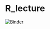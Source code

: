 # R_lecture

[![Binder](https://mybinder.org/badge_logo.svg)](https://mybinder.org/v2/gh/anoyaro84/R_lecture/tree/master?urlpath=rstudio)

